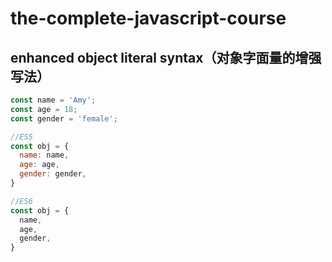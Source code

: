# the-complete-javascript-course

## enhanced object literal syntax（对象字面量的增强写法）
```javascript
const name = 'Amy';
const age = 18;
const gender = 'female';

//ES5
const obj = {
  name: name,
  age: age,
  gender: gender,
}

//ES6
const obj = {
  name,
  age,
  gender,
}
```